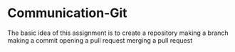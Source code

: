 # Communication-Git
The basic idea of this assignment is to create a repository
making a branch
making a commit
opening a pull request
merging a pull request
